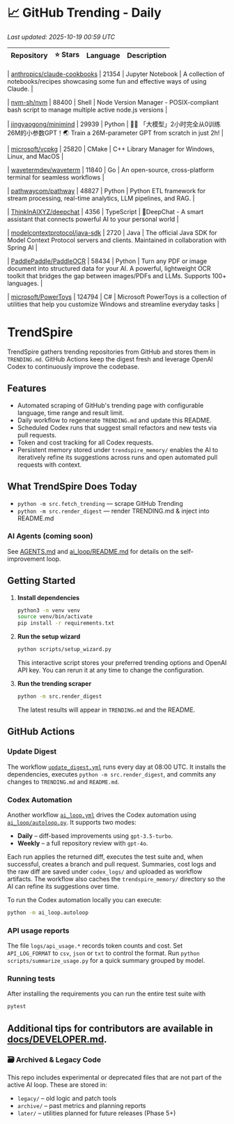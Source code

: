 <!-- TRENDING_START -->
# 📈 GitHub Trending - Daily

_Last updated: 2025-10-19 00:59 UTC_

| Repository | ⭐ Stars | Language | Description |
|------------|--------:|----------|-------------|

| [anthropics/claude-cookbooks](https://github.com/anthropics/claude-cookbooks) | 21354 | Jupyter Notebook | A collection of notebooks/recipes showcasing some fun and effective ways of using Claude. |

| [nvm-sh/nvm](https://github.com/nvm-sh/nvm) | 88400 | Shell | Node Version Manager - POSIX-compliant bash script to manage multiple active node.js versions |

| [jingyaogong/minimind](https://github.com/jingyaogong/minimind) | 29939 | Python | 🚀🚀 「大模型」2小时完全从0训练26M的小参数GPT！🌏 Train a 26M-parameter GPT from scratch in just 2h! |

| [microsoft/vcpkg](https://github.com/microsoft/vcpkg) | 25820 | CMake | C++ Library Manager for Windows, Linux, and MacOS |

| [wavetermdev/waveterm](https://github.com/wavetermdev/waveterm) | 11840 | Go | An open-source, cross-platform terminal for seamless workflows |

| [pathwaycom/pathway](https://github.com/pathwaycom/pathway) | 48827 | Python | Python ETL framework for stream processing, real-time analytics, LLM pipelines, and RAG. |

| [ThinkInAIXYZ/deepchat](https://github.com/ThinkInAIXYZ/deepchat) | 4356 | TypeScript | 🐬DeepChat - A smart assistant that connects powerful AI to your personal world |

| [modelcontextprotocol/java-sdk](https://github.com/modelcontextprotocol/java-sdk) | 2720 | Java | The official Java SDK for Model Context Protocol servers and clients. Maintained in collaboration with Spring AI |

| [PaddlePaddle/PaddleOCR](https://github.com/PaddlePaddle/PaddleOCR) | 58434 | Python | Turn any PDF or image document into structured data for your AI. A powerful, lightweight OCR toolkit that bridges the gap between images/PDFs and LLMs. Supports 100+ languages. |

| [microsoft/PowerToys](https://github.com/microsoft/PowerToys) | 124794 | C# | Microsoft PowerToys is a collection of utilities that help you customize Windows and streamline everyday tasks |
<!-- TRENDING_END -->

# TrendSpire

TrendSpire gathers trending repositories from GitHub and stores them in `TRENDING.md`. GitHub Actions keep the digest fresh and leverage OpenAI Codex to continuously improve the codebase.

## Features

- Automated scraping of GitHub's trending page with configurable language, time range and result limit.
- Daily workflow to regenerate `TRENDING.md` and update this README.
- Scheduled Codex runs that suggest small refactors and new tests via pull requests.
- Token and cost tracking for all Codex requests.
- Persistent memory stored under `trendspire_memory/` enables the AI to
  iteratively refine its suggestions across runs and open automated pull
  requests with context.

## What TrendSpire Does Today

- `python -m src.fetch_trending` — scrape GitHub Trending
- `python -m src.render_digest` — render TRENDING.md & inject into README.md

### AI Agents (coming soon)
See [AGENTS.md](./AGENTS.md) and [ai_loop/README.md](./ai_loop/README.md) for details on the self-improvement loop.

## Getting Started

1. **Install dependencies**
   ```bash
   python3 -m venv venv
   source venv/bin/activate
   pip install -r requirements.txt
   ```

2. **Run the setup wizard**
   ```bash
   python scripts/setup_wizard.py
   ```
   This interactive script stores your preferred trending options and OpenAI API key.
   You can rerun it at any time to change the configuration.

3. **Run the trending scraper**
   ```bash
   python -m src.render_digest
   ```
   The latest results will appear in `TRENDING.md` and the README.


## GitHub Actions

### Update Digest

The workflow [`update_digest.yml`](.github/workflows/update_digest.yml) runs every day at 08:00 UTC. It installs the dependencies, executes `python -m src.render_digest`, and commits any changes to `TRENDING.md` and `README.md`.

### Codex Automation

Another workflow [`ai_loop.yml`](.github/workflows/ai_loop.yml) drives the Codex automation using [`ai_loop/autoloop.py`](ai_loop/autoloop.py). It supports two modes:

- **Daily** – diff-based improvements using `gpt-3.5-turbo`.
- **Weekly** – a full repository review with `gpt-4o`.

Each run applies the returned diff, executes the test suite and, when successful, creates a branch and pull request. Summaries, cost logs and the raw diff are saved under `codex_logs/` and uploaded as workflow artifacts. The workflow also caches the `trendspire_memory/` directory so the AI can refine its suggestions over time.

To run the Codex automation locally you can execute:

```bash
python -m ai_loop.autoloop
```

### API usage reports

The file `logs/api_usage.*` records token counts and cost. Set `API_LOG_FORMAT`
to `csv`, `json` or `txt` to control the format. Run `python
scripts/summarize_usage.py` for a quick summary grouped by model.

### Running tests

After installing the requirements you can run the entire test suite with

```bash
pytest
```

Additional tips for contributors are available in
[docs/DEVELOPER.md](docs/DEVELOPER.md).
---

### 🗃 Archived & Legacy Code

This repo includes experimental or deprecated files that are not part of the active AI loop. These are stored in:

- `legacy/` – old logic and patch tools
- `archive/` – past metrics and planning reports
- `later/` – utilities planned for future releases (Phase 5+)
